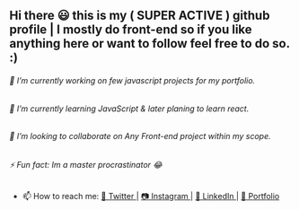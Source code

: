 ## Hi there 😃 this is my ( SUPER ACTIVE ) github profile | I mostly do front-end so if you like anything here or want to follow feel free to do so. :)

 


 

###### 🔭 I’m currently working on few javascript projects for my portfolio.
###### 🌱 I’m currently learning JavaScript & later planing to learn react.
###### 👯 I’m looking to collaborate on Any Front-end project within my scope.
###### ⚡ Fun fact: Im a master procrastinator 😂
 
- 📫 How to reach me: [ 💜 Twitter ](https://twitter.com/Rohil_Cris)| [ 📷 Instagram ](https://www.instagram.com/rcris.p) | [ 🤵 LinkedIn ](https://www.linkedin.com/in/rohil-pinto)| [ 🎯 Portfolio ](https://rohilpinto.com)
 

 
